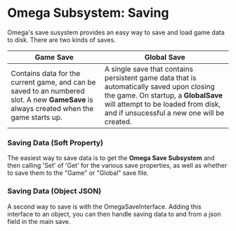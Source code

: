 # Omega Subsystem: Saving
Omega's save susystem provides an easy way to save and load game data to disk. There are two kinds of saves.

| Game Save | Global Save |
|-|-|
Contains data for the current game, and can be saved to an numbered slot. A new **GameSave** is always created when the game starts up. | A single save that contains persistent game data that is automatically saved upon closing the game. On startup, a **GlobalSave** will attempt to be loaded from disk, and if unsucessful a new one will be created.


### Saving Data (Soft Property)
The easiest way to save data is to get the **Omega Save Subsystem** and then calling 'Set' of 'Get' for the various save properties, as well as whether to save them to the "Game" or "Global" save file.

### Saving Data (Object JSON)
A second way to save is with the OmegaSaveInterface. Adding this interface to an object, you can then handle saving data to and from a json field in the main save.